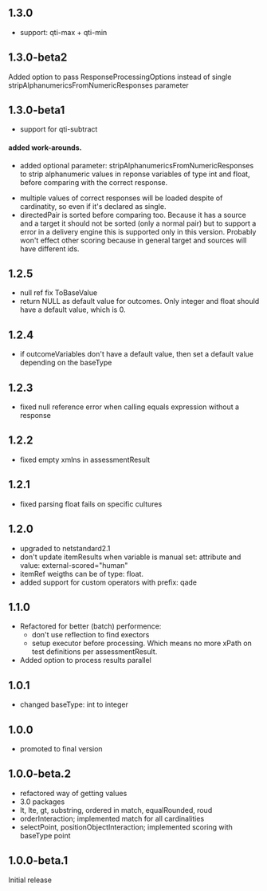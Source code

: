 ## 1.3.0

- support: qti-max + qti-min

## 1.3.0-beta2

Added option to pass ResponseProcessingOptions instead of single stripAlphanumericsFromNumericResponses parameter

## 1.3.0-beta1

- support for qti-subtract

#### added work-arounds.

- added optional parameter: stripAlphanumericsFromNumericResponses to strip alphanumeric values in reponse variables of type int and float, before comparing with the correct response.

* multiple values of correct responses will be loaded despite of cardinatity, so even if it's declared as single.
* directedPair is sorted before comparing too. Because it has a source and a target it should not be sorted (only a normal pair) but to support a error in a delivery engine this is supported only in this version. Probably won't effect other scoring because in general target and sources will have different ids.

## 1.2.5

- null ref fix ToBaseValue
- return NULL as default value for outcomes. Only integer and float should have a default value, which is 0.

## 1.2.4

- if outcomeVariables don't have a default value, then set a default value depending on the baseType

## 1.2.3

- fixed null reference error when calling equals expression without a response

## 1.2.2

- fixed empty xmlns in assessmentResult

## 1.2.1

- fixed parsing float fails on specific cultures

## 1.2.0

- upgraded to netstandard2.1
- don't update itemResults when variable is manual set: attribute and value: external-scored="human"
- itemRef weigths can be of type: float.
- added support for custom operators with prefix: qade

## 1.1.0

- Refactored for better (batch) performence:
  - don't use reflection to find exectors
  - setup executor before processing. Which means no more xPath on test definitions per assessmentResult.
- Added option to process results parallel

## 1.0.1

- changed baseType: int to integer

## 1.0.0

- promoted to final version

## 1.0.0-beta.2

- refactored way of getting values
- 3.0 packages
- lt, lte, gt, substring, ordered in match, equalRounded, roud
- orderInteraction; implemented match for all cardinalities
- selectPoint, positionObjectInteraction; implemented scoring with baseType point

## 1.0.0-beta.1

Initial release
